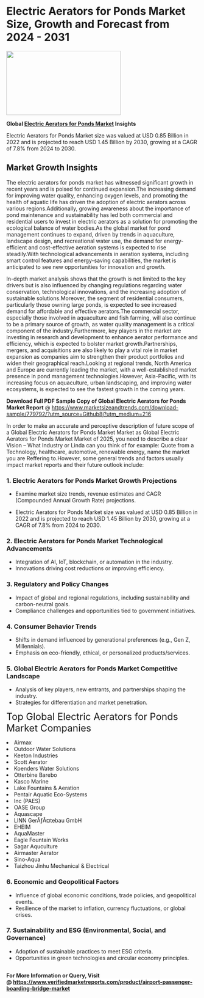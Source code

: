 <H1>Electric Aerators for Ponds Market Size, Growth and Forecast from 2024 - 2031</H1><img class="aligncenter size-medium wp-image-584254" src="https://thirdeyenews.in/wp-content/uploads/2024/09/Global-Market-Research-300x168.jpeg" alt="" width="300" height="168" /><p><strong>Global&nbsp;<a href="https://www.marketsizeandtrends.com/download-sample/779792/?utm_source=Github8j?utm_medium=216">Electric Aerators for Ponds Market</a> Insights</strong></p><p>Electric Aerators for Ponds Market size was valued at USD 0.85 Billion in 2022 and is projected to reach USD 1.45 Billion by 2030, growing at a CAGR of 7.8% from 2024 to 2030.</p><p><h2>Market Growth Insights</h2> <p>The electric aerators for ponds market has witnessed significant growth in recent years and is poised for continued expansion.The increasing demand for improving water quality, enhancing oxygen levels, and promoting the health of aquatic life has driven the adoption of electric aerators across various regions.Additionally, growing awareness about the importance of pond maintenance and sustainability has led both commercial and residential users to invest in electric aerators as a solution for promoting the ecological balance of water bodies.As the global market for pond management continues to expand, driven by trends in aquaculture, landscape design, and recreational water use, the demand for energy-efficient and cost-effective aeration systems is expected to rise steadily.With technological advancements in aeration systems, including smart control features and energy-saving capabilities, the market is anticipated to see new opportunities for innovation and growth.</p> <p>In-depth market analysis shows that the growth is not limited to the key drivers but is also influenced by changing regulations regarding water conservation, technological innovations, and the increasing adoption of sustainable solutions.Moreover, the segment of residential consumers, particularly those owning large ponds, is expected to see increased demand for affordable and effective aerators.The commercial sector, especially those involved in aquaculture and fish farming, will also continue to be a primary source of growth, as water quality management is a critical component of the industry.Furthermore, key players in the market are investing in research and development to enhance aerator performance and efficiency, which is expected to bolster market growth.Partnerships, mergers, and acquisitions are also likely to play a vital role in market expansion as companies aim to strengthen their product portfolios and widen their geographical reach.Looking at regional trends, North America and Europe are currently leading the market, with a well-established market presence in pond management technologies.However, Asia-Pacific, with its increasing focus on aquaculture, urban landscaping, and improving water ecosystems, is expected to see the fastest growth in the coming years.</p> <p><span class=""><strong>Download Full PDF Sample Copy of Global Electric Aerators for Ponds Market Report</strong> @ <a href="https://www.marketsizeandtrends.com/download-sample/779792/?utm_source=Github8j?utm_medium=216" target="_blank">https://www.marketsizeandtrends.com/download-sample/779792/?utm_source=Github8j?utm_medium=216</a></span></p><p>In order to make an accurate and perceptive description of future scope of a Global&nbsp;Electric Aerators for Ponds Market Market as Global&nbsp;Electric Aerators for Ponds Market Market of 2025, you need to describe a clear Vision &ndash; What Industry or Linda can you think of for example: Quote from a Technology, healthcare, automotive, renewable energy, name the market you are Reffering to.However, some general trends and factors usually impact market reports and their future outlook include:</p><h3>1.&nbsp;<strong>Electric Aerators for Ponds Market Growth Projections</strong></h3><ul><li>Examine market size trends, revenue estimates and CAGR (Compounded Annual Growth Rate) projections.</li><li><p>Electric Aerators for Ponds Market size was valued at USD 0.85 Billion in 2022 and is projected to reach USD 1.45 Billion by 2030, growing at a CAGR of 7.8% from 2024 to 2030.</p></li></ul><h3>2.&nbsp;<strong>Electric Aerators for Ponds Market Technological Advancements</strong></h3><ul><li>Integration of AI, IoT, blockchain, or automation in the industry.</li><li>Innovations driving cost reductions or improving efficiency.</li></ul><h3>3.&nbsp;<strong>Regulatory and Policy Changes</strong></h3><ul><li>Impact of global and regional regulations, including sustainability and carbon-neutral goals.</li><li>Compliance challenges and opportunities tied to government initiatives.</li></ul><h3>4.&nbsp;<strong>Consumer Behavior Trends</strong></h3><ul><li>Shifts in demand influenced by generational preferences (e.g., Gen Z, Millennials).</li><li>Emphasis on eco-friendly, ethical, or personalized products/services.</li></ul><h3>5.&nbsp;<strong>Global Electric Aerators for Ponds Market Competitive Landscape</strong></h3><ul><li>Analysis of key players, new entrants, and partnerships shaping the industry.</li><li>Strategies for differentiation and market penetration.</li></ul><p data-pm-slice="1 1 []"><span style="color: inherit; font-family: inherit; font-size: 25px;">Top Global Electric Aerators for Ponds Market Companies</span></p><div class="" data-test-id=""><p><li>Airmax</li><li> Outdoor Water Solutions</li><li> Keeton Industries</li><li> Scott Aerator</li><li> Koenders Water Solutions</li><li> Otterbine Barebo</li><li> Kasco Marine</li><li> Lake Fountains & Aeration</li><li> Pentair Aquatic Eco-Systems</li><li> Inc (PAES)</li><li> OASE Group</li><li> Aquascape</li><li> LINN GerÃƒÂ¤tebau GmbH</li><li> EHEIM</li><li> AquaMaster</li><li> Eagle Fountain Works</li><li> Sagar Aquculture</li><li> Airmaster Aerator</li><li> Sino-Aqua</li><li> Taizhou Jinhu Mechanical & Electrical</li></p></div><h3>6.&nbsp;<strong>Economic and Geopolitical Factors</strong></h3><ul><li>Influence of global economic conditions, trade policies, and geopolitical events.</li><li>Resilience of the market to inflation, currency fluctuations, or global crises.</li></ul><h3>7.&nbsp;<strong>Sustainability and ESG (Environmental, Social, and Governance)</strong></h3><ul><li>Adoption of sustainable practices to meet ESG criteria.</li><li>Opportunities in green technologies and circular economy principles.</li></ul><h2><strong style="font-size: 14px;">For More Information or Query, Visit @&nbsp;</strong><a style="background-color: #ffffff; font-size: 14px;" href="https://www.marketsizeandtrends.com/report/electric-aerators-for-ponds-market/" target="_blank">https://www.verifiedmarketreports.com/product/airport-passenger-boarding-bridge-market</a></h2>